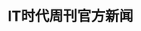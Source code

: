 ---
description: 这个“IT时代周刊”不知道怎么回事，搜索下来app有好几个，小编也不知道这个是不是正宗的。不过内容还是可圈点的。
layout: post
results:
- primaryGenreName: News
  version: '1.0'
  trackViewUrl: https://itunes.apple.com/cn/app/it-shi-dai-zhou-kan-guan-fang/id654869540?mt=8&uo=4
  artworkUrl100: http://a614.phobos.apple.com/us/r1000/014/Purple/v4/cc/c2/4c/ccc24cc1-0ecd-4130-90a1-0501a4232792/mzl.luekedcx.png
  artworkUrl60: http://a727.phobos.apple.com/us/r1000/033/Purple4/v4/5c/8e/cb/5c8ecbc7-6667-f149-2464-d892c5ef7fd2/icon.png
  userRatingCountForCurrentVersion: 5
  sellerName: lei yang
  supportedDevices:
  - iPad23G
  - iPadThirdGen4G
  - iPadFourthGen4G
  - iPadFourthGen
  - iPadMini
  - iPhone5
  - iPadThirdGen
  - iPadWifi
  - iPhone4
  - iPhone4S
  - iPodTouchourthGen
  - iPad2Wifi
  - iPodTouchThirdGen
  - iPadMini4G
  - iPad3G
  - iPodTouchFifthGen
  - iPhone-3GS
  genres:
  - 新闻
  - 图书
  trackName: IT时代周刊官方新闻
  description: "“《IT时代周刊》新闻客户端”是《IT时代周刊》杂志社推出的一款为智能手机和平板电脑用户量身打造的IT行业新闻、深度分析、锐度评论以及杂志内容综合于一体的阅读应用。\n客户端立足于杂志深厚的行业资源之上，将目光着眼于更广泛的大众，内容更加贴近生活。与杂志不同，新闻客户端更加强调与用户的互动，在这里，你可以对新闻发出自己的声音，而你的声音，也将构成内容的一部分。\n
    \       新闻客户端共设置四个栏目，分别是“焦点”、“锐评”、“深度”、“杂志”。\n        “焦点”以新闻资讯为主，全天24小时滚动发布最及时、准确的IT行业新闻。我们根据移动用户的阅读特点，用更加轻松、活泼、趣味的语言去报道人们印象中较为枯燥的IT事件，使移动用户在单调的手机屏幕上一眼就能看到今天的焦点，用最精炼的语言让用户在最短的时间内洞观全局。\n
    \       “锐评”以新闻评论为主，将与百姓生活息息相关的IT事件透彻解析。在这里，用户将切实感受到IT行业就是个江湖，这里有日月神教，有五岳剑派，有三国演义，也有楚汉相争。互联网公司间是如何合纵连横；手机和PC市场又是如何暗流涌动；腾讯与三大运营商是否会兵戈再起；用户隐私能否得到充分保障……我们的独家观点，只等你的共鸣！\n
    \       “深度”以行业分析为主，将新闻事件纵向分解，横向剖开，这里有我们的独家观点，也有资深人士的百家之言。深度观察，帮你纵观IT趋势，做出更加准确的分析和判断。\n
    \       “杂志”栏目则是《IT时代周刊》杂志的内容，下载新闻客户端，你不用跑到报刊亭也能读到最新的《IT时代周刊》。除了最新一期，用户还能查阅到往期的内容，新闻客户端就是杂志读者随身携带的专属书架。\n
    \       2013年被定为《IT时代周刊》的“移动互联网年”，《IT时代周刊》新闻客户端则是本刊搏击移动互联网大潮的资讯战舰。2013年4月25日，《IT时代周刊》新闻客户端卷起铁锚，正式起航，前方，是移动互联网的碧海蓝天。"
  price: 0
  trackId: 654869540
  releaseDate: '2013-06-27T01:47:33Z'
  screenshotUrls:
  - http://a3.mzstatic.com/us/r1000/007/Purple2/v4/d7/d0/f3/d7d0f30a-95e3-4e83-b359-2e857ff5cc3b/mzl.gpoegdwe.1136x1136-75.jpg
  - http://a4.mzstatic.com/us/r1000/057/Purple/v4/cc/8a/fa/cc8afa10-8ac3-4c51-4052-3407d09c440a/mzl.omumgocr.1136x1136-75.jpg
  - http://a5.mzstatic.com/us/r1000/009/Purple2/v4/8f/b2/22/8fb222e0-d7bc-4237-151a-c21951325e99/mzl.jwgjjznn.1136x1136-75.jpg
  - http://a3.mzstatic.com/us/r1000/031/Purple/v4/cb/40/99/cb40993f-d594-0dc2-800b-0d24768f1ada/mzl.dergokvk.1136x1136-75.jpg
  artistViewUrl: https://itunes.apple.com/cn/artist/lei-yang/id654869543?uo=4
  primaryGenreId: 6009
  userRatingCount: 5
  averageUserRatingForCurrentVersion: 5
  kind: software
  fileSizeBytes: '15894590'
  bundleId: com.ittime.app
  trackContentRating: 4+
  artistName: lei yang
  trackCensoredName: IT时代周刊官方新闻
  isGameCenterEnabled: false
  contentAdvisoryRating: 4+
  languageCodesISO2A:
  - EN
  averageUserRating: 5
  features: &a []
  wrapperType: software
  artworkUrl512: http://a614.phobos.apple.com/us/r1000/014/Purple/v4/cc/c2/4c/ccc24cc1-0ecd-4130-90a1-0501a4232792/mzl.luekedcx.png
  formattedPrice: 免费
  artistId: 654869543
  genreIds:
  - '6009'
  - '6018'
  currency: CNY
  ipadScreenshotUrls: *a
category: 新闻
tags: tag1
resultCount: 1
title: IT时代周刊官方新闻

---